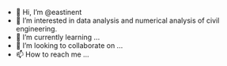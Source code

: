 - 👋 Hi, I’m @eastinent
- 👀 I’m interested in data analysis and numerical analysis of civil engineering.
- 🌱 I’m currently learning ...
- 💞️ I’m looking to collaborate on ...
- 📫 How to reach me ...

<!---
eastinent/eastinent is a ✨ special ✨ repository because its `README.md` (this file) appears on your GitHub profile.
You can click the Preview link to take a look at your changes.
--->
